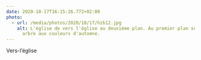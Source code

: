 ```yaml
---
date: 2020-10-17T16:15:26.772+02:00
photo:
  - url: /media/photos/2020/10/17/hzb12.jpg
    alt: L'église de vers l'église au deuxième plan. Au premier plan se trouve un
      arbre aux couleurs d'automne.
---
```

Vers-l’église 
